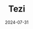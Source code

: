 ---  
layout: startup_page  
title: "Tezi"  
id: "tezi.ai"  
permalink: "/tezitezi.ai07312024/"  
website: "https://tezi.ai/"  
funding_round: "Seed"  
funding_amount: "$9M"  
investors: "8VC, Audacious Ventures, Liquid 2, Afore, PrimeSet, South Park Commons, industry angels"  
about: "Tezi is an AI-powered recruiting tool designed to help HR teams efficiently find and interview ideal candidates. Its bot automates tasks such as resume screening, scheduling interviews, and sending candidate emails, aiming to streamline the hiring process and improve efficiency. The platform leverages large language models (LLMs) for sophisticated candidate matching and workflow automation."  
markets: "AI, Recruiting, HR Tech"  
hq: "Menlo Park, California, United States"  
founded_year: "2024"  
linkedin: "https://www.linkedin.com/company/teziai"  
twitter: "https://twitter.com/tezihq"  
instagram: ""  
facebook: ""  
crunchbase: "https://www.crunchbase.com/organization/tezi"  
pitchbook: "https://pitchbook.com/profiles/company/591116-50"  

date_display: "31-Jul-2024"  
date: "2024-07-31"

# SEO Optimization  
meta_title: "Tezi - Seed Funding ($9M)"  
meta_description: "Tezi, Tezi is an AI-powered recruiting tool designed to help HR teams efficiently find and interview ideal candidates. Its bot automates tasks such as resum..."  
meta_keywords: "Tezi, AI, Recruiting, HR Tech, Seed funding"  
canonical_url: "https://startup.projectstartups.com/tezitezi.ai07312024/"  
---